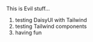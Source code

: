This is Evil stuff...

1. testing DaisyUI with Tailwind
2. testing Tailwind components
3. having fun

